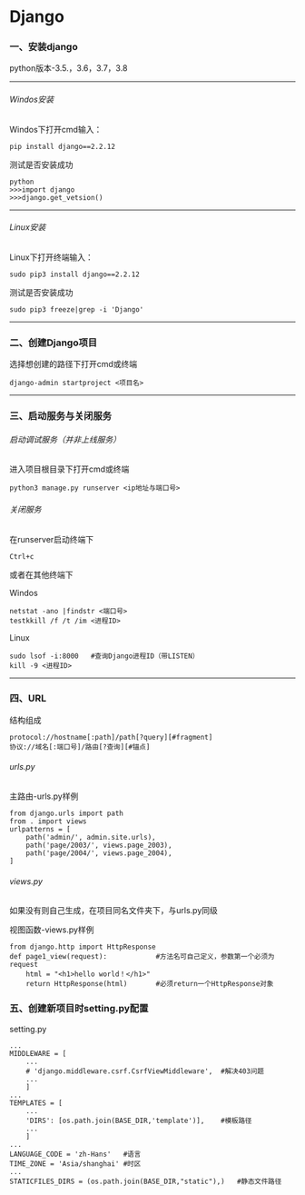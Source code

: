 # Django

### 一、安装django

python版本-3.5.，3.6，3.7，3.8

------

###### Windos安装

Windos下打开cmd输入：

```
pip install django==2.2.12
```

测试是否安装成功

```
python
>>>import django
>>>django.get_vetsion()
```

------

###### Linux安装

Linux下打开终端输入：

```
sudo pip3 install django==2.2.12
```

测试是否安装成功

```
sudo pip3 freeze|grep -i 'Django'
```

------

### 二、创建Django项目

选择想创建的路径下打开cmd或终端

```
django-admin startproject <项目名>
```

------

### 三、启动服务与关闭服务

###### 启动调试服务（并非上线服务）

进入项目根目录下打开cmd或终端

```
python3 manage.py runserver <ip地址与端口号>
```

###### 关闭服务

在runserver启动终端下

```
Ctrl+c
```

或者在其他终端下

Windos

```
netstat -ano |findstr <端口号>
testkkill /f /t /im <进程ID>
```

Linux

```
sudo lsof -i:8000   #查询Django进程ID（带LISTEN）
kill -9 <进程ID>
```

------

### 四、URL

结构组成

```
protocol://hostname[:path]/path[?query][#fragment]
协议://域名[:端口号]/路由[?查询][#锚点]
```

###### urls.py

主路由-urls.py样例

```
from django.urls import path
from . import views
urlpatterns = [
	path('admin/', admin.site.urls),
	path('page/2003/', views.page_2003),
	path('page/2004/', views.page_2004),
]
```

###### views.py

如果没有则自己生成，在项目同名文件夹下，与urls.py同级

视图函数-views.py样例

```
from django.http import HttpResponse
def page1_view(request):			#方法名可自己定义，参数第一个必须为request
	html = "<h1>hello world！</h1>"
	return HttpResponse(html)		#必须return一个HttpResponse对象
```

 

### 五、创建新项目时setting.py配置

setting.py

```
...
MIDDLEWARE = [
	...
	# 'django.middleware.csrf.CsrfViewMiddleware',	#解决403问题
	...
	]
...
TEMPLATES = [
	...
    'DIRS': [os.path.join(BASE_DIR,'template')],	#模板路径
    ...
    ]
...
LANGUAGE_CODE = 'zh-Hans'	#语言
TIME_ZONE = 'Asia/shanghai'	#时区
...
STATICFILES_DIRS = (os.path.join(BASE_DIR,"static"),)	#静态文件路径
	
```

